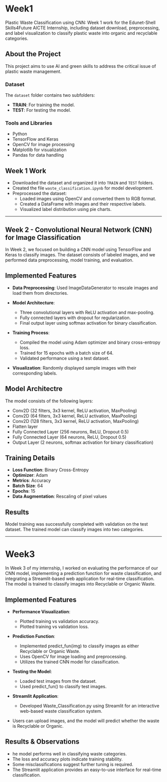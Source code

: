 # Week1
Plastic Waste Classification using CNN: Week 1 work for the Edunet-Shell Skills4Future AICTE Internship, including dataset download, preprocessing, and label visualization to classify plastic waste into organic and recyclable categories.

## About the Project
This project aims to use AI and green skills to address the critical issue of plastic waste management.

### Dataset
The `dataset` folder contains two subfolders:  
- **TRAIN**: For training the model.  
- **TEST**: For testing the model.

### Tools and Libraries
- Python  
- TensorFlow and Keras  
- OpenCV for image processing  
- Matplotlib for visualization  
- Pandas for data handling  

## Week 1 Work
- Downloaded the dataset and organized it into `TRAIN` and `TEST` folders.  
- Created the file `waste_classification.ipynb` for model development.  
- Preprocessed the dataset:
  - Loaded images using OpenCV and converted them to RGB format.  
  - Created a DataFrame with images and their respective labels.  
  - Visualized label distribution using pie charts.
    
---

## Week 2 - Convolutional Neural Network (CNN) for Image Classification
In Week 2, we focused on building a CNN model using TensorFlow and Keras to classify images. The dataset consists of labeled images, and we performed data preprocessing, model training, and evaluation.

## Implemented Features
- **Data Preprocessing**: Used ImageDataGenerator to rescale images and load them from directories.

- **Model Architecture**:
  - Three convolutional layers with ReLU activation and max-pooling.
  - Fully connected layers with dropout for regularization.
  - Final output layer using softmax activation for binary classification.

- **Training Process**:
  - Compiled the model using Adam optimizer and binary cross-entropy loss.
  - Trained for 15 epochs with a batch size of 64.
  - Validated performance using a test dataset.

- **Visualization**:
  Randomly displayed sample images with their corresponding labels.
  
## Model Architectre
  The model consists of the following layers:
  - Conv2D (32 filters, 3x3 kernel, ReLU activation, MaxPooling)
  - Conv2D (64 filters, 3x3 kernel, ReLU activation, MaxPooling)
  - Conv2D (128 filters, 3x3 kernel, ReLU activation, MaxPooling)
  - Flatten layer
  - Fully Connected Layer (256 neurons, ReLU, Dropout 0.5)
  - Fully Connected Layer (64 neurons, ReLU, Dropout 0.5)
  - Output Layer (2 neurons, softmax activation for binary classification)

## Training Details
- **Loss Function**: Binary Cross-Entropy
- **Optimizer**: Adam
- **Metrics**: Accuracy
- **Batch Size**: 64
- **Epochs**: 15
- **Data Augmentation**: Rescaling of pixel values

## Results
Model training was successfully completed with validation on the test dataset.
The trained model can classify images into two categories.

---

# Week3
  In Week 3 of my internship, I worked on evaluating the performance of our CNN model, implementing a prediction function for waste classification, and integrating a Streamlit-based web application for real-time classification. The model is trained to classify images into Recyclable or Organic Waste.
  
## Implemented Features
- **Performance Visualization**:
  - Plotted training vs validation accuracy.
  - Plotted training vs validation loss.

- **Prediction Function**:
  - Implemented predict_fun(img) to classify images as either Recyclable or Organic Waste.
  - Uses OpenCV for image loading and preprocessing.
  - Utilizes the trained CNN model for classification.

- **Testing the Model**:
  - Loaded test images from the dataset.
  - Used predict_fun() to classify test images.

- **Streamlit Application**:
  - Developed Waste_Classification.py using Streamlit for an interactive web-based waste classification system.
 - Users can upload images, and the model will predict whether the waste is Recyclable or Organic.

## Results & Observations
- he model performs well in classifying waste categories.
- The loss and accuracy plots indicate training stability.
- Some misclassifications suggest further tuning is required.
- The Streamlit application provides an easy-to-use interface for real-time classification.
